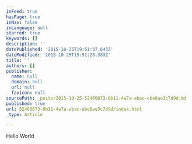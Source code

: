 ```yaml
---
inFeed: true
hasPage: true
inNav: false
inLanguage: null
starred: true
keywords: []
description: ''
datePublished: '2015-10-25T19:51:37.643Z'
dateModified: '2015-10-25T19:51:28.383Z'
title: ''
authors: []
publisher:
  name: null
  domain: null
  url: null
  favicon: null
sourcePath: _posts/2015-10-25-52460673-0b11-4a7a-abac-ebe8ae3c7d9d.md
published: true
url: 52460673-0b11-4a7a-abac-ebe8ae3c7d9d/index.html
_type: Article

---
```

Hello World